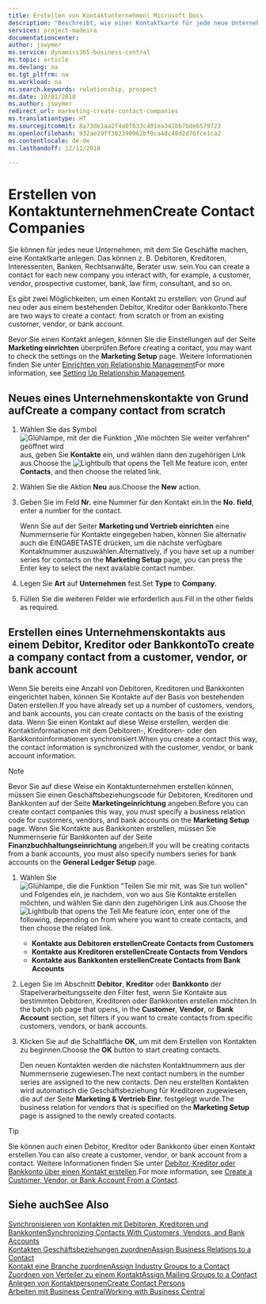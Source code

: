 ```yaml
---
title: Erstellen von Kontaktunternehmen| Microsoft Docs
description: "Beschreibt, wie einer Kontaktkarte für jede neue Unternehmung oder potentielle neuen Unternehmung erstellt wird, mit dem Sie eine Geschäftsbeziehung haben."
services: project-madeira
documentationcenter: 
author: jswymer
ms.service: dynamics365-business-central
ms.topic: article
ms.devlang: na
ms.tgt_pltfrm: na
ms.workload: na
ms.search.keywords: relationship, prospect
ms.date: 10/01/2018
ms.author: jswymer
redirect_url: marketing-create-contact-companies
ms.translationtype: HT
ms.sourcegitcommit: 8a73de1aa2f4a0f633c401ea341bb7bde6579723
ms.openlocfilehash: 932ae29ff302390962bf9ca4dc48d2d76fce1ca2
ms.contentlocale: de-de
ms.lasthandoff: 12/11/2018

---
```

# <a name="create-contact-companies"></a><span data-ttu-id="4679d-103">Erstellen von Kontaktunternehmen</span><span class="sxs-lookup"><span data-stu-id="4679d-103">Create Contact Companies</span></span>
<span data-ttu-id="4679d-104">Sie können für jedes neue Unternehmen, mit dem Sie Geschäfte machen, eine Kontaktkarte anlegen. Das können z. B. Debitoren, Kreditoren, Interessenten, Banken, Rechtsanwälte, Berater usw. sein.</span><span class="sxs-lookup"><span data-stu-id="4679d-104">You can create a contact for each new company you interact with, for example, a customer, vendor, prospective customer, bank, law firm, consultant, and so on.</span></span>

<span data-ttu-id="4679d-105">Es gibt zwei Möglichkeiten, um einen Kontakt zu erstellen: von Grund auf neu oder aus einem bestehenden Debitor, Kreditor oder Bankkonto.</span><span class="sxs-lookup"><span data-stu-id="4679d-105">There are two ways to create a contact: from scratch or from an existing customer, vendor, or bank account.</span></span>

<span data-ttu-id="4679d-106">Bevor Sie einen Kontakt anlegen, können Sie die Einstellungen auf der Seite  **Marketing einrichten** überprüfen.</span><span class="sxs-lookup"><span data-stu-id="4679d-106">Before creating a contact, you may want to check the settings on the **Marketing Setup** page.</span></span> <span data-ttu-id="4679d-107">Weitere Informationen finden Sie unter [Einrichten von Relationship Management](marketing-setup-marketing.md)</span><span class="sxs-lookup"><span data-stu-id="4679d-107">For more information, see [Setting Up Relationship Management](marketing-setup-marketing.md).</span></span>

## <a name="create-a-company-contact-from-scratch"></a><span data-ttu-id="4679d-108">Neues eines Unternehmenskontakte von Grund auf</span><span class="sxs-lookup"><span data-stu-id="4679d-108">Create a company contact from scratch</span></span>
1. <span data-ttu-id="4679d-109">Wählen Sie das Symbol ![Glühlampe, mit der die Funktion „Wie möchten Sie weiter verfahren“ geöffnet wird](media/ui-search/search_small.png "Wie möchten Sie weiter verfahren?") aus, geben Sie **Kontakte** ein, und wählen dann den zugehörigen Link aus.</span><span class="sxs-lookup"><span data-stu-id="4679d-109">Choose the ![Lightbulb that opens the Tell Me feature](media/ui-search/search_small.png "Tell me what you want to do") icon, enter **Contacts**, and then choose the related link.</span></span>
2. <span data-ttu-id="4679d-110">Wählen Sie die Aktion **Neu** aus.</span><span class="sxs-lookup"><span data-stu-id="4679d-110">Choose the **New** action.</span></span>
3. <span data-ttu-id="4679d-111">Geben Sie im Feld **Nr.** eine Nummer für den Kontakt ein.</span><span class="sxs-lookup"><span data-stu-id="4679d-111">In the **No. field**, enter a number for the contact.</span></span>

    <span data-ttu-id="4679d-112">Wenn Sie auf der Seiter **Marketing und Vertrieb einrichten** eine Nummernserie für Kontakte eingegeben haben, können Sie alternativ auch die EINGABETASTE drücken, um die nächste verfügbare Kontaktnummer auszuwählen.</span><span class="sxs-lookup"><span data-stu-id="4679d-112">Alternatively, if you have set up a number series for contacts on the **Marketing Setup** page, you can press the Enter key to select the next available contact number.</span></span>  
4. <span data-ttu-id="4679d-113">Legen Sie **Art** auf **Unternehmen** fest.</span><span class="sxs-lookup"><span data-stu-id="4679d-113">Set **Type** to **Company**.</span></span>
5. <span data-ttu-id="4679d-114">Füllen Sie die weiteren Felder wie erforderlich aus.</span><span class="sxs-lookup"><span data-stu-id="4679d-114">Fill in the other fields as required.</span></span>

## <a name="to-create-a-company-contact-from-a-customer-vendor-or-bank-account"></a><span data-ttu-id="4679d-115">Erstellen eines Unternehmenskontakts aus einem Debitor, Kreditor oder Bankkonto</span><span class="sxs-lookup"><span data-stu-id="4679d-115">To create a company contact from a customer, vendor, or bank account</span></span>
<span data-ttu-id="4679d-116">Wenn Sie bereits eine Anzahl von Debitoren, Kreditoren und Bankkonten eingerichtet haben, können Sie Kontakte auf der Basis von bestehenden Daten erstellen.</span><span class="sxs-lookup"><span data-stu-id="4679d-116">If you have already set up a number of customers, vendors, and bank accounts, you can create contacts on the basis of the existing data.</span></span> <span data-ttu-id="4679d-117">Wenn Sie einen Kontakt auf diese Weise erstellen, werden die Kontaktinformationen mit dem Debitoren-, Kreditoren- oder den Bankkontoinformationen synchronisiert.</span><span class="sxs-lookup"><span data-stu-id="4679d-117">When you create a contact this way, the contact information is synchronized with the customer, vendor, or bank account information.</span></span>

> [!NOTE]  
>   <span data-ttu-id="4679d-118">Bevor Sie auf diese Weise ein Kontaktunternehmen erstellen können, müssen Sie einen Geschäftsbeziehungscode für Debitoren, Kreditoren und Bankkonten auf der Seite **Marketingeinrichtung** angeben.</span><span class="sxs-lookup"><span data-stu-id="4679d-118">Before you can create contact companies this way, you must specify a business relation code for customers, vendors, and bank accounts on the **Marketing Setup** page.</span></span> <span data-ttu-id="4679d-119">Wenn Sie Kontakte aus Bankkonten erstellen, müssen Sie Nummernserie für Bankkonten auf der Seite **Finanzbuchhaltungseinrichtung** angeben.</span><span class="sxs-lookup"><span data-stu-id="4679d-119">If you will be creating contacts from a bank accounts, you must also specify numbers series for bank accounts on the **General Ledger Setup** page.</span></span>

1. <span data-ttu-id="4679d-120">Wählen Sie ![Glühlampe, die die Funktion "Teilen Sie mir mit, was Sie tun wollen"](media/ui-search/search_small.png "\"Teilen Sie mir mit, was Sie tun wollen\"") und Folgendes ein, je nachdem, von wo aus Sie Kontakte erstellen möchten, und wählen Sie dann den zugehörigen Link aus.</span><span class="sxs-lookup"><span data-stu-id="4679d-120">Choose the ![Lightbulb that opens the Tell Me feature](media/ui-search/search_small.png "Tell me what you want to do") icon, enter one of the following, depending on from where you want to create contacts, and then choose the related link.</span></span>
   * <span data-ttu-id="4679d-121">**Kontakte aus Debitoren erstellen**</span><span class="sxs-lookup"><span data-stu-id="4679d-121">**Create Contacts from Customers**</span></span>
   * <span data-ttu-id="4679d-122">**Kontakte aus Kreditoren erstellen**</span><span class="sxs-lookup"><span data-stu-id="4679d-122">**Create Contacts from Vendors**</span></span>
   * <span data-ttu-id="4679d-123">**Kontakte aus Bankkonten erstellen**</span><span class="sxs-lookup"><span data-stu-id="4679d-123">**Create Contacts from Bank Accounts**</span></span>
2. <span data-ttu-id="4679d-124">Legen Sie im Abschnitt **Debitor**, **Kreditor** oder **Bankkonto** der Stapelverarbeitungsseite den Filter fest, wenn Sie Kontakte aus bestimmten Debitoren, Kreditoren oder Bankkonten erstellen möchten.</span><span class="sxs-lookup"><span data-stu-id="4679d-124">In the batch job page that opens, in the **Customer**, **Vendor**, or **Bank Account** section, set filters if you want to create contacts from specific customers, vendors, or bank accounts.</span></span>
3. <span data-ttu-id="4679d-125">Klicken Sie auf die Schaltfläche **OK**, um mit dem Erstellen von Kontakten zu beginnen.</span><span class="sxs-lookup"><span data-stu-id="4679d-125">Choose the **OK** button to start creating contacts.</span></span>

    <span data-ttu-id="4679d-126">Den neuen Kontakten werden die nächsten Kontaktnummern aus der Nummernserie zugewiesen.</span><span class="sxs-lookup"><span data-stu-id="4679d-126">The next contact numbers in the number series are assigned to the new contacts.</span></span> <span data-ttu-id="4679d-127">Den neu erstellten Kontakten wird automatisch die Geschäftsbeziehung für Kreditoren zugewiesen, die auf der Seite **Marketing & Vertrieb Einr.** festgelegt wurde.</span><span class="sxs-lookup"><span data-stu-id="4679d-127">The business relation for vendors that is specified on the **Marketing Setup** page is assigned to the newly created contacts.</span></span>

> [!TIP]  
>   <span data-ttu-id="4679d-128">Sie können auch einen Debitor, Kreditor oder Bankkonto über einen Kontakt erstellen.</span><span class="sxs-lookup"><span data-stu-id="4679d-128">You can also create a customer, vendor, or bank account from a contact.</span></span> <span data-ttu-id="4679d-129">Weitere Informationen finden Sie unter [Debitor, Kreditor oder Bankkonto über einen Kontakt erstellen](marketing-how-create-contacts-new-customers-vendors-bank-accounts.md).</span><span class="sxs-lookup"><span data-stu-id="4679d-129">For more information, see [Create a Customer, Vendor, or Bank Account From a Contact](marketing-how-create-contacts-new-customers-vendors-bank-accounts.md).</span></span>

## <a name="see-also"></a><span data-ttu-id="4679d-130">Siehe auch</span><span class="sxs-lookup"><span data-stu-id="4679d-130">See Also</span></span>
[<span data-ttu-id="4679d-131">Synchronisieren von Kontakten mit Debitoren, Kreditoren und Bankkonten</span><span class="sxs-lookup"><span data-stu-id="4679d-131">Synchronizing Contacts With Customers, Vendors, and Bank Accounts</span></span>](marketing-synchronize-contacts-customers-vendors-bank-accounts.md)  
[<span data-ttu-id="4679d-132">Kontakten Geschäftsbeziehungen zuordnen</span><span class="sxs-lookup"><span data-stu-id="4679d-132">Assign Business Relations to a Contact</span></span>](marketing-business-relations.md#AssignBusRelContact)  
[<span data-ttu-id="4679d-133">Kontakt eine Branche zuordnen</span><span class="sxs-lookup"><span data-stu-id="4679d-133">Assign Industry Groups to a Contact</span></span>](marketing-industry-groups.md#AssignIndustryGroupContact)  
[<span data-ttu-id="4679d-134">Zuordnen von Verteiler zu einem Kontakt</span><span class="sxs-lookup"><span data-stu-id="4679d-134">Assign Mailing Groups to a Contact</span></span>](marketing-mailing-groups.md#AssignMailGroupContact)  
[<span data-ttu-id="4679d-135">Anlegen von Kontaktpersonen</span><span class="sxs-lookup"><span data-stu-id="4679d-135">Create Contact Persons</span></span>](marketing-create-contact-persons.md)  
[<span data-ttu-id="4679d-136">Arbeiten mit  Business Central</span><span class="sxs-lookup"><span data-stu-id="4679d-136">Working with Business Central</span></span>](ui-work-product.md)

